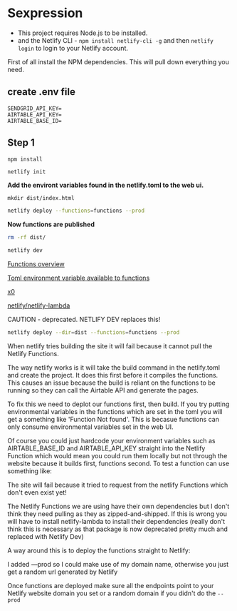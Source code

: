 # Sexpression

- This project requires Node.js to be installed.
- and the Netlify CLI - `npm install netlify-cli -g` and then `netlify login` to login to your Netlify account.

First of all install the NPM dependencies. This will pull down everything you need.

## create .env file 
```
SENDGRID_API_KEY=
AIRTABLE_API_KEY=
AIRTABLE_BASE_ID=
```

## Step 1

```bash
npm install
```

```
netlify init
```

**Add the environt variables found in the netlify.toml to the web ui.**

```
mkdir dist/index.html
```

```bash
netlify deploy --functions=functions --prod
```

**Now functions are published**

```bash
rm -rf dist/
```

```bash
netlify dev
```

[Functions overview](https://docs.netlify.com/functions/overview/)

[Toml environment variable available to functions](https://community.netlify.com/t/toml-environment-variable-available-to-functions/4265)

[x0](https://cli.netlify.com/netlify-dev)

[netlify/netlify-lambda](https://github.com/netlify/netlify-lambda/)

CAUTION - deprecated. NETLIFY DEV replaces this!



```bash
netlify deploy --dir=dist --functions=functions --prod
```

When netlify tries building the site it will fail because it cannot pull the Netlify Functions.

The way netlify works is it will take the build command in the netlify.toml and create the project. It does this first before it compiles the functions. This causes an issue because the build is reliant on the functions to be running so they can call the Airtable API and generate the pages.

To fix this we need to deplot our functions first, then build. 
If you try putting environmental variables in the functions which are set in the toml you will get a something like 'Function Not found'. This is becasue functions can only consume environmental variables set in the web UI.

Of course you could just hardcode your environment variables such as AIRTABLE_BASE_ID and AIRTABLE_API_KEY straight into the Netlify Function which would mean you could run them locally but not through the website because it builds first, functions second. To test a function can use something like:

The site will fail because it tried to request from the netlify Functions which don't even exist yet!

The Netlify Functions we are using have their own dependencies but I don't think they need pulling as they as zipped-and-shipped. If this is wrong you will have to install netlify-lambda to install their dependencies (really don't think this is necessary as that package is now deprecated pretty much and replaced with Netlify Dev)

A way around this is to deploy the functions straight to Netlify:

I added —prod so I could make use of my domain name, otherwise you just get a random url generated by Netlify

Once functions are deployed make sure all the endpoints point to your Netlify website domain you set or a random domain if you didn't do the `--prod`